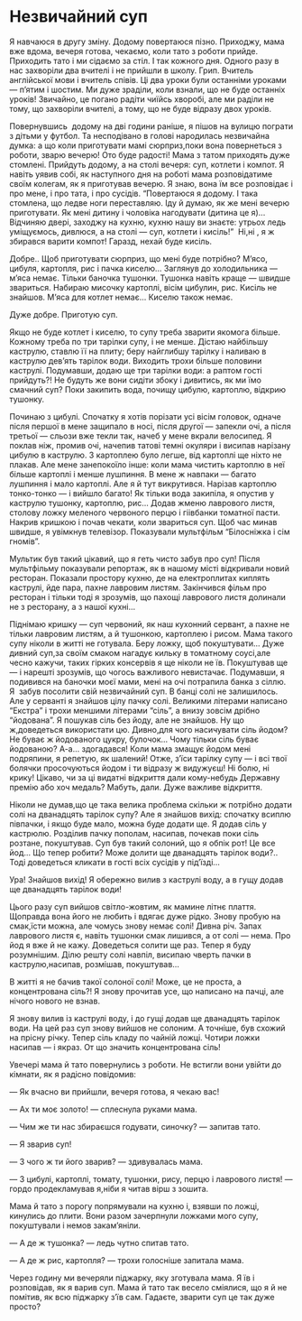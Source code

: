 # Незвичайний суп

Я навчаюся в другу зміну.
Додому повертаюся пізно.
Приходжу, мама вже вдома, вечеря готова, чекаємо, коли тато з роботи прийде.
Приходить тато і ми сідаємо за стіл.
І так кожного дня.
Одного разу в нас захворіли два вчителі і не прийшли в школу.
Грип.
Вчитель англійської мови і вчитель співів.
Ці два уроки були останніми уроками — п’ятим і шостим.
Ми дуже зраділи, коли взнали, що не буде останніх уроків!
Звичайно, це погано радіти чиїйсь хворобі, але ми раділи не тому, що захворіли вчителі, а тому, що не буде відразу двох уроків.

Повернувшись  додому на дві години раніше, я пішов на вулицю пограти з дітьми у футбол.
Та несподівано в голові народилась незвичайна думка: а що коли приготувати мамі сюрприз,поки вона повернеться з роботи, зварю вечерю!
Ото буде радості!
Мама з татом приходять дуже стомлені.
Прийдуть додому, а на столі вечеря: суп, котлети і компот.
Я навіть уявив собі, як наступного дня на роботі мама розповідатиме своїм колегам, як я приготував вечерю.
Я знаю, вона їм все розповідає і про мене, і про тата, і про сусідів.
“Повертаюся я додому.
І така стомлена, що ледве ноги переставляю.
Іду й думаю, як же мені вечерю приготувати.
Як мені дитину і чоловіка нагодувати (дитина це я)...
Відчиняю двері, заходжу на кухню, кухню нашу ви знаєте: утрьох ледь уміщуємось, дивлюся, а на столі — суп, котлети і кисіль!” 
Ні,ні , я ж збирався варити компот!
Гаразд, нехай буде кисіль.

Добре..
Щоб приготувати сюрприз, що мені буде потрібно?
М’ясо, цибуля, картопля, рис і пачка киселю...
Заглянув до холодильника —  м’яса немає.
Тільки баночка тушонки.
Тушонка навіть краще — швидше звариться.
Набираю мисочку картоплі, вісім цибулин, рис.
Кисіль не знайшов.
М’яса для котлет немає...
Киселю також немає.

Дуже добре.
Приготую суп.

Якщо не буде котлет і киселю, то супу треба зварити якомога більше.
Кожному треба по три тарілки супу, і не менше.
Дістаю найбільшу каструлю, ставлю її на плиту; беру найглибшу тарілку і наливаю в каструлю дев’ять тарілок води.
Виходить трохи більше половини каструлі.
Подумавши, додаю ще три тарілки води: а раптом гості прийдуть?!
Не будуть же вони сидіти збоку і дивитись, як ми їмо смачний суп?
Поки закипить вода, почищу цибулю, картоплю, відкрию тушонку.

Починаю з цибулі.
Спочатку я хотів порізати усі вісім головок, одначе після першої в мене защипало в носі, після другої — запекли очі, а після третьої — сльози вже текли так, начеб у мене вкрали велосипед.
Я поклав ніж, промив очі, начепив татові темні окуляри і висипав нарізану цибулю в каструлю.
З картоплею було легше, від картоплі ще ніхто не плакав.
Але мене занепокоїло інше: коли мама чистить картоплю в неї більше картоплі і менше лушпиння.
В мене ж навпаки — багато лушпиння і мало картоплі.
Але я й тут викрутився.
Нарізав картоплю тонко-тонко — і вийшло багато!
Як тільки вода закипіла, я опустив у каструлю тушонку, картоплю, рис...
Додав жменю лаврового листя, столову ложку меленого червоного перцю і гіівбанки томатної пасти.
Накрив кришкою і почав чекати, коли звариться суп.
Щоб час минав швидше, я увімкнув телевізор.
Показували мультфільм “Білосніжка і сім гномів”.

Мультик був такий цікавий, що я геть чисто забув про суп!
Після мультфільму показували репортаж, як в нашому місті відкривали новий ресторан.
Показали простору кухню, де на електроплитах киплять каструлі, йде пара, пахне лавровим листям.
Закінчився фільм про ресторан і тільки тоді я зрозумів, що пахощі лаврового листя долинали не з ресторану, а з нашої кухні...

Піднімаю кришку — суп червоний, як наш кухонний сервант, а пахне не тільки лавровим листям, а й тушонкою, картоплею і рисом.
Мама такого супу ніколи в житті не готувала.
Беру ложку, щоб покуштувати...
Дуже дивний суп,за своїм смаком нагадує кильку в томатному соусі,але чесно кажучи, таких гірких консервів я ще ніколи не їв.
Покуштував ще — і нарешті зрозумів, що чогось важливого невистачає.
Подумавши, я подивився на баночки моєї мами, мені на очі потрапила банка з сіллю.
Я  забув посолити свій незвичайний суп.
В банці солі не залишилось.
Але у серванті я знайшов цілу пачку солі.
Великими літерами написано “Екстра” і трохи меншими літерами “сіль”, а внизу зовсім дрібно “йодована”.
Я пошукав сіль без йоду, але не знайшов.
Ну що ж,доведеться використати цю.
Дивно,для чого насичувати сіль йодом?
Не буває ж йодованого цукру, булочок...
Чому тільки сіль буває йодованою?
А-а... здогадався!
Коли мама змащує йодом мені подряпини, я репетую, як шалений!
Отже, з’їси тарілку супу — і всі твої болячки просочуються йодом і ти відразу ж видужуєш!
Ні болю, ні крику!
Цікаво, чи за ці видатні відкриття дали кому-небудь Державну премію або хоч медаль?
Мабуть, дали.
Дуже важливе відкриття.

Ніколи не думав,що це така велика проблема скільки ж потрібно додати солі на дванадцять тарілок супу?
Але я знайшов вихід: спочатку всиплю півпачки, і якщо буде мало, можна буде додати ще.
Я додав сіль у кастрюлю.
Розділив пачку пополам, насипав, почекав поки сіль розтане, покуштував.
Суп був такий солоний, що я обпік рот!
Це все йод...
Що тепер робити?
Може долити ще дванадцять тарілок води?..
Тоді доведеться кликати в гості всіх сусідів у під’їзді...

Ура!
Знайшов вихід!
Я обережно вилив з каструлі воду, а в гущу додав ще дванадцять тарілок води!

Цього разу суп вийшов світло-жовтим, як мамине літнє плаття.
Щоправда вона його не любить і вдягає дуже рідко.
Знову пробую на смак,їсти можна, але чомусь знову немає солі!
Дивна річ.
Запах лаврового листя є, навіть тушонки смак лишився, а от солі — нема.
Про йод я вже й не кажу.
Доведеться солити ще раз.
Тепер я буду розумнішим.
Ділю решту солі навпіл, висипаю чверть пачки в каструлю,насипав, розмішав, покуштував...

В житті я не бачив такої солоної солі!
Може, це не проста, а концентрована сіль?!
Я знову прочитав усе, що написано на пачці, але нічого нового не взнав.

Я знову вилив із каструлі воду, і до гущі додав ще дванадцять тарілок води.
На цей раз суп знову вийшов не солоним.
А точніше, був схожий на прісну річку.
Тепер сіль кладу по чайній ложці.
Чотири ложки насипав — і якраз.
От що значить концентрована сіль!

Увечері мама й тато повернулись з роботи.
Не встигли вони увійти до кімнати, як я радісно повідомив:

— Як вчасно ви прийшли, вечеря готова, я чекаю вас!

— Ах ти моє золото!
— сплеснула руками мама.

— Чим же ти нас збираєшся годувати, синочку?
— запитав тато.

— Я зварив суп!

— З чого ж ти його зварив?
— здивувалась мама.

— З цибулі, картоплі, томату, тушонки, рису, перцю і лаврового листя!
— гордо продекламував я,ніби я читав вірш з зошита.

Мама й тато з порогу попрямували на кухню і, взявши по ложці, кинулись до плити.
Вони разом зачерпнули ложками мого супу, покуштували і немов закам’яніли.

— А де ж тушонка?
— ледь чутно спитав тато.

— А де ж рис, картопля?
— трохи голосніше запитала мама.

Через годину ми вечеряли піджарку, яку зготувала мама.
Я їв і розповідав, як я варив суп.
Мама й тато так весело сміялися, що я й не помітив, як всю піджарку з’їв сам.
Гадаєте, зварити суп це так дуже просто?
